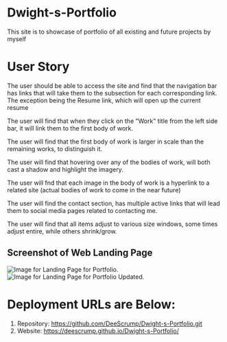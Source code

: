 # Dwight-s-Portfolio
This site is to showcase of portfolio of all existing and future projects by myself

# User Story
The user should be able to access the site and find that the navigation bar has links that will take them to the subsection for each corresponding link.  The exception being the Resume link, which will open up the current resume

The user will find that when they click on the "Work" title from the left side bar, it will link them to the first body of work.

The user will find that the first body of work is larger in scale than the remaining works, to distinguish it.

The user will find that hovering over any of the bodies of work, will both cast a shadow and highlight the imagery.

The user will fnd that each image in the body of work is a hyperlink to a related site (actual bodies of work to come in the near future)

The user will find the contact section, has multiple active links that will lead them to social media pages related to contacting me.

The user will find that all items adjust to various size windows, some times adjust entire, while others shrink/grow.

## Screenshot of Web Landing Page
![Image for Landing Page for Portfolio.](./assets/images/screenshot.png)
![Image for Landing Page for Portfolio Updated.](./assets/images/screenshot2.png)
# Deployment URLs are Below:
1. Repository: https://github.com/DeeScrump/Dwight-s-Portfolio.git
2. Website: https://deescrump.github.io/Dwight-s-Portfolio/
